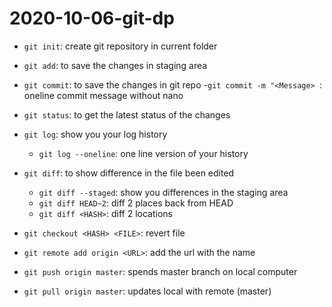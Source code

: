# 2020-10-06-git-dp

- `git init`: create git repository in current folder
- `git add`: to save the changes in staging area
- `git commit`: to save the changes in git repo
	-`git commit -m "<Message> `: oneline commit message without nano
- `git status`: to get the latest status of the changes

- `git log`: show you your log history
	- `git log --oneline`: one line version of your history

- `git diff`: to show difference in the file been edited
	- `git diff --staged`: show you differences in the staging area
	- `git diff HEAD~2`: diff 2 places back from HEAD
	- `git diff <HASH>`: diff 2 locations
- `git checkout <HASH> <FILE>`: revert file
- `git remote add origin <URL>`: add the url with the name 
- `git push origin master`: spends master branch on local computer
- `git pull origin master`: updates local with remote (master)
